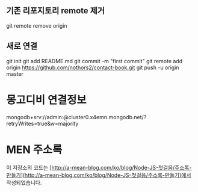 ## 기존 리포지토리 remote 제거
git remote remove origin

## 새로 연결
git init
git add README.md
git commit -m "first commit"
git remote add origin https://github.com/nothors2/contact-book.git
git push -u origin master

# 몽고디비 연결정보
mongodb+srv://admin:<password>@cluster0.x4emn.mongodb.net/<dbname>?retryWrites=true&w=majority


# MEN 주소록
이 저장소의 코드는
[http://a-mean-blog.com/ko/blog/Node-JS-첫걸음/주소록-만들기](http://a-mean-blog.com/ko/blog/Node-JS-첫걸음/주소록-만들기)에서 작성되었습니다.
<br>
